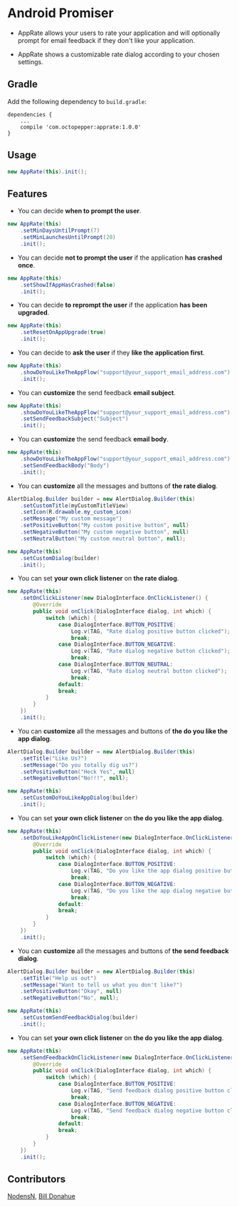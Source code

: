 # Android Promiser

* AppRate allows your users to rate your application and will optionally prompt for email feedback if they don't like your application.

* AppRate shows a customizable rate dialog according to your chosen settings.

## Gradle

Add the following dependency to ```build.gradle```:

```
dependencies {
    ...
    compile 'com.octopepper:apprate:1.0.0'
}
```

## Usage

```java
new AppRate(this).init();
```

## Features

* You can decide **when to prompt the user**.

```java
new AppRate(this)
	.setMinDaysUntilPrompt(7)
	.setMinLaunchesUntilPrompt(20)
	.init();
```

* You can decide **not to prompt the user** if the application **has crashed once**.

```java
new AppRate(this)
	.setShowIfAppHasCrashed(false)
	.init();
```

* You can decide **to reprompt the user** if the application **has been upgraded**.

```java
new AppRate(this)
	.setResetOnAppUpgrade(true)
	.init();
```

* You can decide to **ask the user** if they **like the application first**.

```java
new AppRate(this)
	.showDoYouLikeTheAppFlow("support@your_support_email_address.com")
	.init();
```

* You can **customize** the send feedback **email subject**.

```java
new AppRate(this)
	.showDoYouLikeTheAppFlow("support@your_support_email_address.com")
	.setSendFeedbackSubject("Subject")
	.init();
```

* You can **customize** the send feedback **email body**.

```java
new AppRate(this)
	.showDoYouLikeTheAppFlow("support@your_support_email_address.com")
	.setSendFeedbackBody("Body")
	.init();
```

* You can **customize** all the messages and buttons of **the rate dialog**.

```java
AlertDialog.Builder builder = new AlertDialog.Builder(this)
	.setCustomTitle(myCustomTitleView)
	.setIcon(R.drawable.my_custom_icon)
	.setMessage("My custom message")
	.setPositiveButton("My custom positive button", null)
	.setNegativeButton("My custom negative button", null)
	.setNeutralButton("My custom neutral button", null);

new AppRate(this)
	.setCustomDialog(builder)
	.init();
```

* You can set **your own click listener** on **the rate dialog**.

```java
new AppRate(this)
	.setOnClickListener(new DialogInterface.OnClickListener() {
		@Override
		public void onClick(DialogInterface dialog, int which) {
			switch (which) {
				case DialogInterface.BUTTON_POSITIVE:
					Log.v(TAG, "Rate dialog positive button clicked");
					break;
				case DialogInterface.BUTTON_NEGATIVE:
					Log.v(TAG, "Rate dialog negative button clicked");
					break;
				case DialogInterface.BUTTON_NEUTRAL:
					Log.v(TAG, "Rate dialog neutral button clicked");
					break;
				default:
				break;
			}
		}
	})
	.init();
```

* You can **customize** all the messages and buttons of **the do you like the app dialog**.

```java
AlertDialog.Builder builder = new AlertDialog.Builder(this)
	.setTitle("Like Us?")
	.setMessage("Do you totally dig us?")
	.setPositiveButton("Heck Yes", null)
	.setNegativeButton("No!!!", null);

new AppRate(this)
	.setCustomDoYouLikeAppDialog(builder)
	.init();
```

* You can set **your own click listener** on **the do you like the app dialog**.

```java
new AppRate(this)
	.setDoYouLikeAppOnClickListener(new DialogInterface.OnClickListener() {
		@Override
		public void onClick(DialogInterface dialog, int which) {
			switch (which) {
				case DialogInterface.BUTTON_POSITIVE:
					Log.v(TAG, "Do you like the app dialog positive button clicked");
					break;
				case DialogInterface.BUTTON_NEGATIVE:
					Log.v(TAG, "Do you like the app dialog negative button clicked");
					break;
				default:
				break;
			}
		}
	})
	.init();
```

* You can **customize** all the messages and buttons of **the send feedback dialog**.

```java
AlertDialog.Builder builder = new AlertDialog.Builder(this)
	.setTitle("Help us out")
	.setMessage("Want to tell us what you don't like?")
	.setPositiveButton("Okay", null)
	.setNegativeButton("No", null);

new AppRate(this)
	.setCustomSendFeedbackDialog(builder)
	.init();
```

* You can set **your own click listener** on **the do you like the app dialog**.

```java
new AppRate(this)
	.setSendFeedbackOnClickListener(new DialogInterface.OnClickListener() {
		@Override
		public void onClick(DialogInterface dialog, int which) {
			switch (which) {
				case DialogInterface.BUTTON_POSITIVE:
					Log.v(TAG, "Send feedback dialog positive button clicked");
					break;
				case DialogInterface.BUTTON_NEGATIVE:
					Log.v(TAG, "Send feedback dialog negative button clicked");
					break;
				default:
				break;
			}
		}
	})
	.init();
```

## Contributors

[NodensN](https://github.com/NodensN),
[Bill Donahue](https://github.com/bdonahue)
